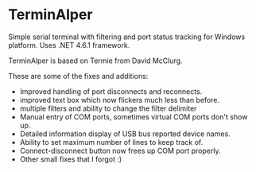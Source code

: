 # TerminAlper
Simple serial terminal with filtering and port status tracking for Windows platform. Uses .NET 4.6.1 framework.

TerminAlper is based on Termie from David McClurg. 

These are some of the fixes and additions:
- Improved handling of port disconnects and reconnects.
- improved text box which now flickers much less than before.
- multiple filters and ability to change the filter delimiter
- Manual entry of COM ports, sometimes virtual COM ports don't show up.
- Detailed information display of USB bus reported device names.
- Ability to set maximum number of lines to keep track of.
- Connect-disconnect button now frees up COM port properly.
- Other small fixes that I forgot :)
